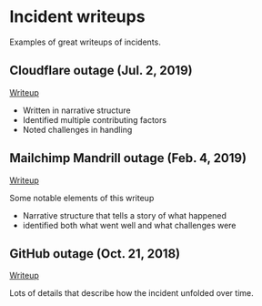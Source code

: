 # Incident writeups

Examples of great writeups of incidents.

## Cloudflare outage (Jul. 2, 2019)

[Writeup](https://blog.cloudflare.com/details-of-the-cloudflare-outage-on-july-2-2019/)

* Written in narrative structure
* Identified multiple contributing factors 
* Noted challenges in handling

## Mailchimp Mandrill outage (Feb. 4, 2019)

[Writeup](https://mailchimp.com/what-we-learned-from-the-recent-mandrill-outage/)

Some notable elements of this writeup

* Narrative structure that tells a story of what happened
* identified both what went well and what challenges were

## GitHub outage (Oct. 21, 2018)

[Writeup](https://github.blog/2018-10-30-oct21-post-incident-analysis/)

Lots of details that describe how the incident unfolded over time.
